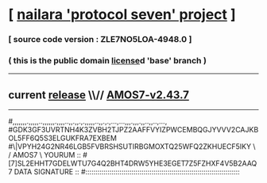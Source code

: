 
# [ [nailara 'protocol seven' project](http://nailara.network/) ]

### [ source code version : ZLE7NO5LOA-4948.0 ]

### ( this is the public domain [license](../license)d 'base' branch )
---
## current [release](https://github.com/nailara-technologies/protocol-7/releases) \\\\// [AMOS7-v2.43.7](https://github.com/nailara-technologies/protocol-7/releases/tag/AMOS7-v2.43.7)
---

#,,,,,,,.,,,,,..,,,,,,.,,,,..,,.,,.,.,,,,,..,,.,.,...,...,,,.,,,.,,..,,..,...,
#GDK3GF3UVRTNH4K3ZVBH2TJPZ2AAFFVYIZPWCEMBQGJYVVV2CAJKBOL5FF6Q5S3ELGUKFRA7EXBEM
#\\\|VPYH24G2NR46LGB5FVBRSHSUTIRBGMOXTQ25WFQ2ZKHUECF5IKY \ / AMOS7 \ YOURUM ::
#\[7]SL2EHHT7GDELWTU7G4Q2BHT4DRW5YHE3EGET7Z5FZHXF4V5B2AAQ 7  DATA SIGNATURE ::
#:::::::::::::::::::::::::::::::::::::::::::::::::::::::::::::::::::::::::::::
